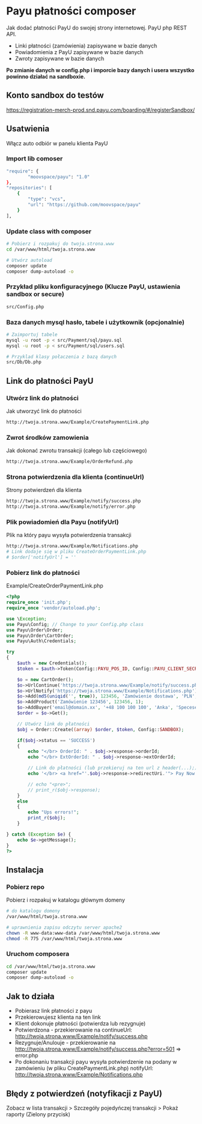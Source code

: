 # Payu płatności composer
Jak dodać płatności PayU do swojej strony internetowej. PayU php REST API.
- Linki płatności (zamówienia) zapisywane w bazie danych
- Powiadomienia z PayU zapisywane w bazie danych
- Zwroty zapisywane w bazie danych

**Po zmianie danych w config.php i imporcie bazy danych i usera wszystko powinno działać na sandboxie.**

## Konto sandbox do testów
https://registration-merch-prod.snd.payu.com/boarding/#/registerSandbox/

## Usatwienia
Włącz auto odbiór w panelu klienta PayU

### Import lib comoser
```bash
"require": {
        "moovspace/payu": "1.0"
},
"repositories": [
	{
		"type": "vcs",
		"url": "https://github.com/moovspace/payu"
	}
],
```

### Update class with composer
```bash
# Pobierz i rozpakuj do twoja.strona.www
cd /var/www/html/twoja.strona.www

# Utwórz autoload
composer update
composer dump-autoload -o
```

### Przykład pliku konfiguracyjnego (Klucze PayU, ustawienia sandbox or secure)
```bash
src/Config.php
```

### Baza danych mysql hasło, tabele i użytkownik (opcjonalnie)
```bash
# Zaimportuj tabele
mysql -u root -p < src/Payment/sql/payu.sql
mysql -u root -p < src/Payment/sql/users.sql

# Przyklad klasy połaczenia z bazą danych
src/Db/Db.php
```

## Link do płatności PayU

### Utwórz link do płatności
Jak utworzyć link do płatności
```bash
http://twoja.strona.www/Example/CreatePaymentLink.php
```

### Zwrot środków zamowienia
Jak dokonać zwrotu transakcji (całego lub częściowego)
```bash
http://twoja.strona.www/Example/OrderRefund.php
```

### Strona potwierdzenia dla klienta (continueUrl)
Strony potwierdzeń dla klienta
```bash
http://twoja.strona.www/Example/notify/success.php
http://twoja.strona.www/Example/notify/error.php
```

### Plik powiadomień dla Payu (notifyUrl)
Plik na który payu wysyła potwierdzenia transakcji
```bash
http://twoja.strona.www/Example/Notifications.php
# Link dodaje się w pliku CreateOrderPaymentLink.php
# $order['notifyUrl'] = ''
```

### Pobierz link do płatności
Example/CreateOrderPaymentLink.php
```php
<?php
require_once 'init.php';
require_once 'vendor/autoload.php';

use \Exception;
use Payu\Config; // Change to your Config.php class
use Payu\Order\Order;
use Payu\Order\CartOrder;
use Payu\Auth\Credentials;

try
{
	$auth = new Credentials();
	$token = $auth->Token(Config::PAYU_POS_ID, Config::PAYU_CLIENT_SECRET, Config::SANDBOX);

	$o = new CartOrder();
	$o->UrlContinue('https://twoja.strona.www/Example/notify/success.php');
	$o->UrlNotify('https://twoja.strona.www/Example/Notifications.php');
	$o->Add(md5(uniqid('', true)), 123456, 'Zamówienie dostawa', 'PLN', Config::PAYU_POS_ID);
	$o->AddProduct('Zamówienie 123456', 123456, 1);
	$o->AddBuyer('email@domain.xx', '+48 100 100 100', 'Anka', 'Specesetka', 'pl');
	$order = $o->Get();

	// Utwórz link do płatności
	$obj = Order::Create((array) $order, $token, Config::SANDBOX);

	if($obj->status == 'SUCCESS')
	{
		echo "</br> OrderId: " . $obj->response->orderId;
		echo "</br> ExtOrderId: " . $obj->response->extOrderId;

		// Link do płatności (lub przekieruj na ten url z header(...);)
		echo '</br> <a href="'.$obj->response->redirectUri.'"> Pay Now </a>';

		// echo "<pre>";
		// print_r($obj->response);
	}
	else
	{
		echo "Ups errors!";
		print_r($obj);
	}

} catch (Exception $e) {
	echo $e->getMessage();
}
?>
```

## Instalacja

### Pobierz repo
Pobierz i rozpakuj w katalogu głównym domeny
```bash
# do katalogu domeny
/var/www/html/twoja.strona.www

# uprawnienia zapisu odczytu server apache2
chown -R www-data:www-data /var/www/html/twoja.strona.www
chmod -R 775 /var/www/html/twoja.strona.www
```

### Uruchom composera
```bash
cd /var/www/html/twoja.strona.www
composer update
composer dump-autoload -o
```

## Jak to działa
- Pobierasz link płatności z payu
- Przekierowujesz klienta na ten link
- Klient dokonuje płatności (potwierdza lub rezygnuje)
- Potwierdzona - przekierowanie na continueUrl: http://twoja.strona.www/Example/notify/success.php
- Rezygnuje/Anulouje - przekierowanie na http://twoja.strona.www/Example/notify/success.php?error=501 => error.php
- Po dokonaniu transakcji payu wysyła potwierdzenie na podany w zamówieniu (w pliku CreatePaymentLink.php) notifyUrl: http://twoja.strona.www/Example/Notifications.php

## Błędy z potwierdzeń (notyfikacji z PayU)
Zobacz w lista transakcji > Szczegóły pojedyńczej transakcji > Pokaż raporty (Zielony przycisk)

